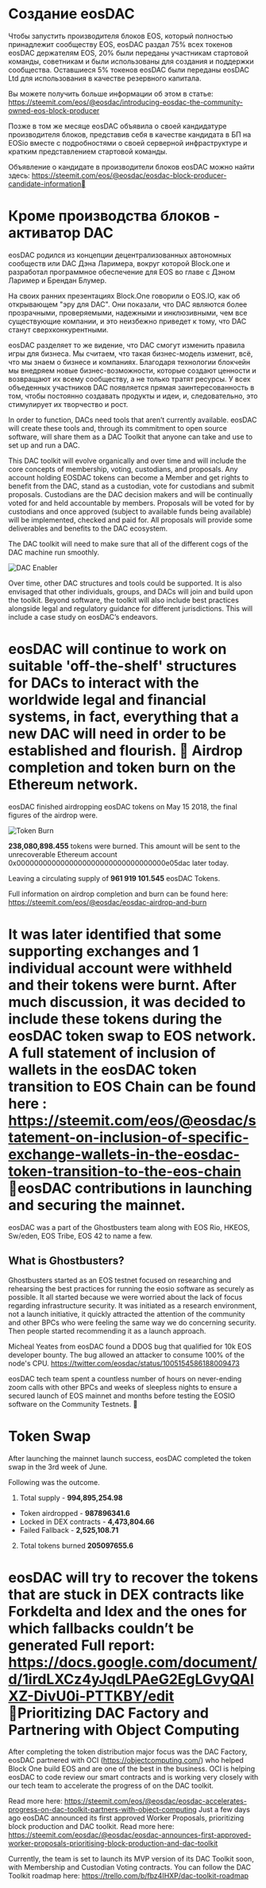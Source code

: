 **Создание** eos**DAC**
===

Чтобы запустить производителя блоков EOS, который полностью принадлежит сообществу EOS, eosDAC раздал 75% всех токенов eosDAC держателям EOS, 20% были переданы участникам стартовой команды, советникам и были использованы для создания и поддержки сообщества. Оставшиеся 5% токенов eosDAC были переданы eosDAC Ltd для использования в качестве резервного капитала.

Вы можете получить больше информации об этом в статье: <https://steemit.com/eos/@eosdac/introducing-eosdac-the-community-owned-eos-block-producer>

Позже в том же месяце eosDAC объявила о своей кандидатуре производителя блоков, представив себя в качестве кандидата в БП на EOSio вместе с подробностями о своей серверной инфраструктуре и кратким представлением стартовой команды. 

Объявление о кандидате в производители блоков eosDAC можно найти здесь: <https://steemit.com/eos/@eosdac/eosdac-block-producer-candidate-information>

Кроме производства блоков - активатор DAC
===

eosDAC родился из концепции децентрализованных автономных сообществ или DAC Дэна Ларимера, вокруг которой Block.one и разработал программное обеспечение для EOS во главе с Дэном Лаример и Брендан Блумер. 

На своих ранних презентациях Block.One говорили о EOS.IO, как об открывающем "эру для DAC". Они показали, что DAC являются более прозрачными, проверяемыми, надежными и инклюзивными, чем все существующие компании, и это неизбежно приведет к тому, что DAC станут сверхконкурентными.

eosDAC разделяет то же видение, что DAC cмогут изменить правила игры для бизнеса. Мы считаем, что такая бизнес-модель изменит, всё, что мы знаем о бизнесе и компаниях. Благодаря технологии блокчейн мы внедряем новые бизнес-возможности, которые создают ценности и возвращают их всему сообществу, а не только тратят ресурсы. У всех объеденных участников DAC появляется прямая заинтересованность в том, чтобы постоянно создавать продукты и идеи, и, следовательно, это стимулирует их творчество и рост.

In order to function, DACs need tools that aren’t currently available. eosDAC will create these tools and, through its commitment to open source software, will share them as a DAC Toolkit that anyone can take and use to set up and run a DAC.

This DAC toolkit will evolve organically and over time and will include the core concepts of membership, voting, custodians, and proposals. Any account holding EOSDAC tokens can become a Member and get rights to benefit from the DAC, stand as a custodian, vote for custodians and submit proposals. Custodians are the DAC decision makers and will be continually voted for and held accountable by members. Proposals will be voted for by custodians and once approved (subject to available funds being available) will be implemented, checked and paid for. All proposals will provide some deliverables and benefits to the DAC ecosystem.

The DAC toolkit will need to make sure that all of the different cogs of the DAC machine run smoothly.

![DAC Enabler](/assets/history/dac-enabler.png)

Over time, other DAC structures and tools could be supported. It is also envisaged that other individuals, groups, and DACs will join and build upon the toolkit. Beyond software, the toolkit will also include best practices alongside legal and regulatory guidance for different jurisdictions. This will include a case study on eosDAC’s endeavors.

eosDAC will continue to work on suitable 'off-the-shelf' structures for DACs to interact with the worldwide legal and financial systems, in fact, everything that a new DAC will need in order to be established and flourish.

Airdrop completion and token burn on the Ethereum network.
===

eosDAC finished airdropping eosDAC tokens on May 15 2018, the final figures of the airdrop were. 

![Token Burn](/assets/history/token-burn.png)

**238,080,898.455** tokens were burned. This amount will be sent to the unrecoverable Ethereum account 0x0000000000000000000000000000000000e05dac later today.

Leaving a circulating supply of  **961 919 101.545** eosDAC Tokens.

Full information on airdrop completion and burn can be found here: <https://steemit.com/eos/@eosdac/eosdac-airdrop-and-burn>

It was later identified that some supporting exchanges and 1 individual account were withheld and their tokens were burnt. After much discussion, it was decided to include these tokens during the eosDAC token swap to EOS network. 
A full statement of inclusion of wallets in the eosDAC token transition to EOS Chain can be found here : 
<https://steemit.com/eos/@eosdac/statement-on-inclusion-of-specific-exchange-wallets-in-the-eosdac-token-transition-to-the-eos-chain>

eosDAC contributions in launching and securing the mainnet.
===

eosDAC was a part of the Ghostbusters team along with EOS Rio, HKEOS, Sw/eden, EOS Tribe, EOS 42 to name a few. 

What is Ghostbusters?
---

Ghostbusters started as an EOS testnet focused on researching and rehearsing the best practices for running the eosio software as securely as possible. It all started because we were worried about the lack of focus regarding infrastructure security.
It was initiated as a research environment, not a launch initiative, it quickly attracted the attention of the community and other BPCs who were feeling the same way we do concerning security. Then people started recommending it as a launch approach.

Micheal Yeates from eosDAC found a DDOS bug that qualified for 10k EOS developer bounty. The bug allowed an attacker to consume 100% of the node's CPU. 
<https://twitter.com/eosdac/status/1005154586188009473>

eosDAC tech team spent a countless number of hours on never-ending zoom calls with other BPCs and weeks of sleepless nights to ensure a secured launch of EOS mainnet and months before testing the EOSIO software on the Community Testnets. 

Token Swap
===

After launching the mainnet launch success, eosDAC completed the token swap in the 3rd week of June. 

Following was the outcome.
 1. Total supply - **994,895,254.98**
   * Token airdropped - **987896341.6**
   * Locked in DEX contracts -  **4,473,804.66**
   * Failed Fallback - **2,525,108.71**
 2. Total tokens burned **205097655.6**

eosDAC will try to recover the tokens that are stuck in DEX contracts like Forkdelta and Idex and the ones for which fallbacks couldn’t be generated
Full report: <https://docs.google.com/document/d/1irdLXCz4yJqdLPAeG2EgLGvyQAlXZ-DivU0i-PTTKBY/edit>

Prioritizing DAC Factory and Partnering with Object Computing
===

After completing the token distribution major focus was the DAC Factory, eosDAC partnered with OCI (https://objectcomputing.com/) who helped Block One build EOS and are one of the best in the business. OCI is helping eosDAC to code review our smart contracts and is working very closely with our tech team to accelerate the progress of on the DAC toolkit. 

Read more here: <https://steemit.com/eos/@eosdac/eosdac-accelerates-progress-on-dac-toolkit-partners-with-object-computing>
Just a few days ago eosDAC announced its first approved Worker Proposals, prioritizing block production and DAC toolkit. Read more here: <https://steemit.com/eosdac/@eosdac/eosdac-announces-first-approved-worker-proposals-prioritising-block-production-and-dac-toolkit>

Currently, the team is set to launch its MVP version of its DAC Toolkit soon, with Membership and Custodian Voting contracts. 
You can follow the DAC Toolkit roadmap here: <https://trello.com/b/fbz4IHXP/dac-toolkit-roadmap>
